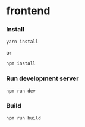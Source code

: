 # frontend

### Install

`yarn install`

or

`npm install`

### Run development server

`npm run dev`

### Build

`npm run build`
